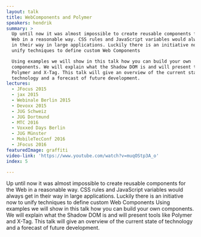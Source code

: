 ```yaml
---
layout: talk
title: WebComponents and Polymer
speakers: hendrik
summary: >
  Up until now it was almost impossible to create reusable components for the
  Web in a reasonable way. CSS rules and JavaScript variables would always get
  in their way in large applications. Luckily there is an initiative now to
  unify techniques to define custom Web Components

  Using examples we will show in this talk how you can build your own
  components. We will explain what the Shadow DOM is and will present tools like
  Polymer and X-Tag. This talk will give an overview of the current state of
  technology and a forecast of future development.
lectures:
  - JFocus 2015
  - jax 2015
  - Webinale Berlin 2015
  - Devoxx 2015
  - JUG Schweiz
  - JUG Dortmund
  - MTC 2016
  - Voxxed Days Berlin
  - JUG Münster
  - MobileTecConf 2016
  - JFocus 2016
featuredImage: graffiti
video-link: 'https://www.youtube.com/watch?v=muqOStp3A_o'
index: 5

---
```


Up until now it was almost impossible to create reusable components for the Web in a reasonable way. CSS rules and JavaScript variables would always get in their way in large applications. Luckily there is an initiative now to unify techniques to define custom Web Components
Using examples we will show in this talk how you can build your own components. We will explain what the Shadow DOM is and will present tools like Polymer and X-Tag. This talk will give an overview of the current state of technology and a forecast of future development.
